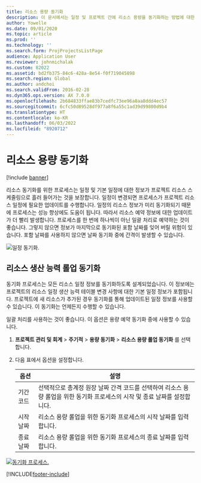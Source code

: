 ```yaml
---
title: 리소스 용량 동기화
description: 이 문서에서는 일정 및 프로젝트 간에 리소스 용량을 동기화하는 방법에 대한 정보를 제공합니다.
author: Yowelle
ms.date: 09/01/2020
ms.topic: article
ms.prod: ''
ms.technology: ''
ms.search.form: ProjProjectsListPage
audience: Application User
ms.reviewer: johnmichalak
ms.custom: 82022
ms.assetid: bd2fb375-84c6-428a-8e54-f0f719045898
ms.search.region: Global
ms.author: andchoi
ms.search.validFrom: 2016-02-28
ms.dyn365.ops.version: AX 7.0.0
ms.openlocfilehash: 2b684833ffae83b7cedfc73ee96a8aa8ddd4ec57
ms.sourcegitcommit: 6cfc50d89528df977a8f6a55c1ad39d99800d9b4
ms.translationtype: HT
ms.contentlocale: ko-KR
ms.lasthandoff: 06/03/2022
ms.locfileid: "8920712"
---
```

# <a name="synchronize-resource-capacity"></a>리소스 용량 동기화

[!include [banner](../includes/banner.md)]

리소스 동기화를 위한 프로세스는 일정 및 기본 일정에 대한 정보가 프로젝트 리소스 스케줄링으로 흘러 들어가는 것을 보장합니다. 일정이 변경되면 프로세스가 프로젝트 리소스 일정에 필요한 업데이트를 수행합니다. 일정의 리소스 정보가 미리 동기화되기 때문에 프로세스는 성능 향상에도 도움이 됩니다. 따라서 리소스 예약 정보에 대한 업데이트가 더 빨리 발생합니다. 프로세스를 한 번에 하나씩이 아닌 일괄 처리로 예약하는 것이 좋습니다. 그렇지 않으면 정보가 마지막으로 동기화된 포함 날짜를 잊어 버릴 위험이 있습니다. 포함 날짜를 사용하지 않으면 날짜 동기화 중에 간격이 발생할 수 있습니다.

![일정 동기화.](./media/projectresourcing04-1024x471.jpg)

## <a name="synchronize-resource-capacity-roll-ups"></a>리소스 생산 능력 롤업 동기화

동기화 프로세스는 모든 리소스 일정 정보를 동기화하도록 설계되었습니다. 이 정보에는 프로젝트의 리소스 일정 생산 능력 테이블 변경 사항에 대한 기본 일정 정보가 포함됩니다. 프로젝트에 새 리소스가 추가된 경우 동기화를 통해 업데이트된 일정 정보를 사용할 수 있습니다. 이 동기화는 언제든지 수행할 수 있습니다.

일괄 처리를 사용하는 것이 좋습니다. 이 옵션은 용량 예약 동기화 중에 사용할 수 있습니다.

1. **프로젝트 관리 및 회계** &gt; **주기적** &gt; **용량 동기화** &gt; **리소스 용량 롤업 동기화** 를 선택합니다.
2. 다음 표에서 옵션을 설정합니다.

    | 옵션      | 설명 |
    |-------------|-------------|
    | 기간 코드 | 선택적으로 총계정 원장 날짜 간격 코드를 선택하여 리소스 용량 롤업을 위한 동기화 프로세스의 시작 및 종료 날짜를 설정합니다. |
    | 시작 날짜  | 리소스 용량 롤업을 위한 동기화 프로세스의 시작 날짜를 입력합니다. |
    | 종료 날짜    | 리소스 용량 롤업을 위한 동기화 프로세스의 종료 날짜를 입력합니다. |

[![동기화 프로세스.](./media/projectresourcing09.jpg)](./media/projectresourcing09.jpg)


[!INCLUDE[footer-include](../includes/footer-banner.md)]